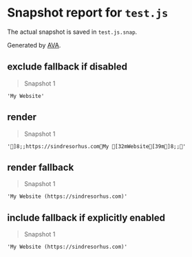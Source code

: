 # Snapshot report for `test.js`

The actual snapshot is saved in `test.js.snap`.

Generated by [AVA](https://ava.li).

## exclude fallback if disabled

> Snapshot 1

    'My Website'

## render

> Snapshot 1

    ']8;;https://sindresorhus.comMy [32mWebsite[39m]8;;'

## render fallback

> Snapshot 1

    'My Website (​https://sindresorhus.com​)'

## include fallback if explicitly enabled

> Snapshot 1

    'My Website (​https://sindresorhus.com​)'
